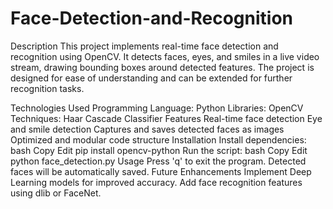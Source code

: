 # Face-Detection-and-Recognition

Description
This project implements real-time face detection and recognition using OpenCV. It detects faces, eyes, and smiles in a live video stream, drawing bounding boxes around detected features. The project is designed for ease of understanding and can be extended for further recognition tasks.

Technologies Used
Programming Language: Python
Libraries: OpenCV
Techniques: Haar Cascade Classifier
Features
Real-time face detection
Eye and smile detection
Captures and saves detected faces as images
Optimized and modular code structure
Installation
Install dependencies:
bash
Copy
Edit
pip install opencv-python
Run the script:
bash
Copy
Edit
python face_detection.py
Usage
Press 'q' to exit the program.
Detected faces will be automatically saved.
Future Enhancements
Implement Deep Learning models for improved accuracy.
Add face recognition features using dlib or FaceNet.

